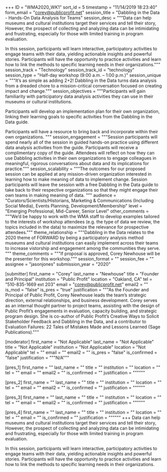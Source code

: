+++
ID = "WMA2020_WK1"
sort_id = 5
timestamp = "11/14/2019 18:23:40"
form_email = "corey@publicprofit.net"
session_title = "Dabbling in the Data - Hands-On Data Analysis for Teams"
session_desc = """Data can help museums and cultural institutions target their services and tell their story,  However, the prospect of collecting and analyzing data can be intimidating and frustrating, especially for those with limited training in program evaluation.

In this session, participants will learn interactive, participatory activities to engage teams with their data, yielding actionable insights and powerful stories. Participants will have the opportunity to practice activities and learn how to link the methods to specific learning needs in their organizations."""
session_track = "Technology"
session_track_id = "technology"
session_type = "Half-day workshop (9:00 a.m. – 1:00 p.m.)"
session_unique = """It’s as simple as adding 2+2! Dabbling in the Data turns data analysis from a dreaded chore to a mission-critical conversation focused on creating impact and change."""
session_objectives = """Participants will gain familiarity with participatory data analysis activities they can use in their museums or cultural institutions.

Participants will develop an implementation plan for their own organization, linking their learning goals to specific activities from the Dabbling in the Data guide.

Participants will have a resource to bring back and incorporate within their own organizations.
"""
session_engagement = """Session participants will spend nearly all of the session in guided hands-on practice using different data analysis activities from the guide. Participants will receive a complimentary copy of the guide. Attendees will reflect on how they can use Dabbling activities in their own organizations to engage colleagues in meaningful, rigorous conversations about data and its implications for practice."""
session_scalability = """The outcomes for our proposed session can be applied at any mission-driven organization interested in learning how to make meaning of data to implement change.  Session participants will leave the session with a free Dabbling in the Data guide to take back to their respective organizations so that they might engage their own teams in making meaning of data. """
audience = "Curators/Scientists/Historians, Marketing & Communications (Including Social Media), Events Planning, Development/Membership"
level = "Emerging Professional, Mid-Career, Senior Level"
other_comments = """We’d be happy to work with the WMA staff to develop examples tailored to the interests of workshop attendees (e.g. the type of data we review, the topics included in the data) to maximize the relevance for prospective attendees."""
theme_relationship = """Dabbling in the Data relates to the 2020 theme of FORWARD by being a participatory analysis method museums and cultural institutions can easily implement across their teams to increase vistorship and engagement among the communities they serve. """
theme_comments = """If proposal is approved, Corey Newhouse will be the presenter for this workshop."""
session_format = ""
session_fee = ""
assignee = "jasonjones"
submission_year = "2020"

[submitter]
first_name = "Corey"
last_name = "Newhouse"
title = "Founder and Principal"
institution = "Public Profit"
location = "Oakland, CA"
tel = "510-835-1669 ext 203"
email = "corey@publicprofit.net"
email2 = ""
is_mod = "false"
is_pres = "true"
justification = """As the Founder and Principal of Public Profit, Corey Newhouse leads the team’s strategic direction, external relationships, and business development. Corey serves as an internal thought partner to project teams, assisting with the design of Public Profit’s engagements in evaluation, capacity building, and strategic program design. She is co-author of Public Profit’s Creative Ways to Solicit Stakeholder Feedback and Dabbling in the Data, and a contributor to Evaluation Failures: 22 Tales of Mistakes Made and Lessons Learned (Sage Publications)."""

[moderator]
first_name = "Not Applicable"
last_name = "Not Applicable"
title = "Not Applicable"
institution = "Not Applicable"
location = "Not Applicable"
tel = ""
email = ""
email2 = ""
is_pres = "false"
is_confirmed = "false"
justification = """N/A"""

[pres_1]
first_name = ""
last_name = ""
title = ""
institution = ""
location = ""
tel = ""
email = ""
email2 = ""
is_confirmed = ""
justification = """"""

[pres_2]
first_name = ""
last_name = ""
title = ""
institution = ""
location = ""
tel = ""
email = ""
email2 = ""
is_confirmed = ""
justification = """"""

[pres_3]
first_name = ""
last_name = ""
title = ""
institution = ""
location = ""
tel = ""
email = ""
email2 = ""
is_confirmed = ""
justification = """"""

[pres_4]
first_name = ""
last_name = ""
title = ""
institution = ""
location = ""
tel = ""
email = ""
is_confirmed = ""
justification = """"""
+++
Data can help museums and cultural institutions target their services and tell their story,  However, the prospect of collecting and analyzing data can be intimidating and frustrating, especially for those with limited training in program evaluation.

In this session, participants will learn interactive, participatory activities to engage teams with their data, yielding actionable insights and powerful stories. Participants will have the opportunity to practice activities and learn how to link the methods to specific learning needs in their organizations.